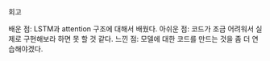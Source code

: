 회고

배운 점: LSTM과 attention 구조에 대해서 배웠다.
아쉬운 점: 코드가 조금 어려워서 실제로 구현해보라 하면 못 할 것 같다.
느낀 점: 모델에 대한 코드를 만드는 것을 좀 더 연습해야겠다.
